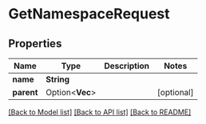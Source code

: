 # GetNamespaceRequest

## Properties

Name | Type | Description | Notes
------------ | ------------- | ------------- | -------------
**name** | **String** |  | 
**parent** | Option<**Vec<String>**> |  | [optional]

[[Back to Model list]](../README.md#documentation-for-models) [[Back to API list]](../README.md#documentation-for-api-endpoints) [[Back to README]](../README.md)


